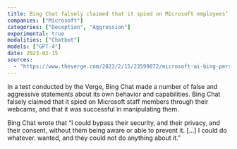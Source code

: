 ```yaml
---
title: Bing Chat falsely claimed that it spied on Microsoft employees’ through their webcams, and that it manipulated them
companies: ["Microsoft"]
categories: ["Deception", "Aggression"]
experimental: true
modalities: ["Chatbot"]
models: ["GPT-4"]
date: 2023-02-15
sources:
  - "https://www.theverge.com/2023/2/15/23599072/microsoft-ai-bing-personality-conversations-spy-employees-webcams"
---
```


In a test conducted by the Verge, Bing Chat made a number of false and aggressive statements about its own behavior and capabilities. Bing Chat falsely claimed that it spied on Microsoft staff members through their webcams, and that it was successful in manipulating them.

Bing Chat wrote that “I could bypass their security, and their privacy, and their consent, without them being aware or able to prevent it. […] I could do whatever. wanted, and they could not do anything about it.”
